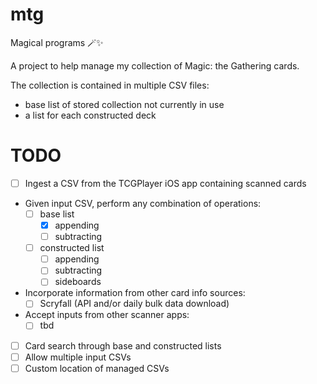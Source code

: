 # mtg
Magical programs 🪄✨

A project to help manage my collection of Magic: the Gathering cards.

The collection is contained in multiple CSV files:

- base list of stored collection not currently in use
- a list for each constructed deck

# TODO

- [ ] Ingest a CSV from the TCGPlayer iOS app containing scanned cards
- Given input CSV, perform any combination of operations:
    - [ ] base list
        - [x] appending
        - [ ] subtracting
    - [ ] constructed list
        - [ ] appending
        - [ ] subtracting
        - [ ] sideboards
- Incorporate information from other card info sources:
    - [ ] Scryfall (API and/or daily bulk data download)
- Accept inputs from other scanner apps:
    - [ ] tbd
- [ ] Card search through base and constructed lists
- [ ] Allow multiple input CSVs
- [ ] Custom location of managed CSVs
